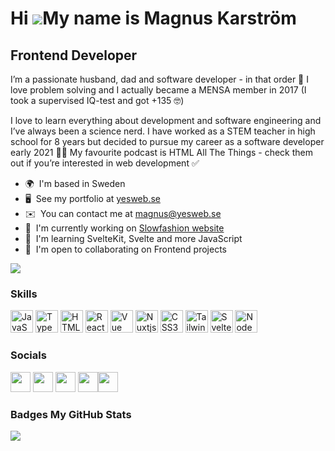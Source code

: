 Hi ![](https://user-images.githubusercontent.com/18350557/176309783-0785949b-9127-417c-8b55-ab5a4333674e.gif)My name is Magnus Karström
=======================================================================================================================================

Frontend Developer
------------------

I’m a passionate husband, dad and software developer - in that order 🌟 
I love problem solving and I actually became a MENSA member in 2017 
(I took a supervised IQ-test and got +135 🤓)

I love to learn everything about development and software engineering 
and I’ve always been a science nerd. 
I have worked as a STEM teacher in high school for 8 years but decided 
to pursue my career as a software developer early 2021 👨‍💻 
My favourite podcast is HTML All The Things - check them out if you’re interested in web development ✅

*   🌍  I'm based in Sweden
*   🖥️  See my portfolio at [yesweb.se](http://yesweb.se)
*   ✉️  You can contact me at [magnus@yesweb.se](mailto:magnus@yesweb.se)
*   🚀  I'm currently working on [Slowfashion website](http://sfab.vercel.app/)
*   🧠  I'm learning SvelteKit, Svelte and more JavaScript
*   🤝  I'm open to collaborating on Frontend projects

<a href="https://www.twitter.com/mrkarstrom" target="_blank" rel="noreferrer"><img src="https://img.shields.io/twitter/follow/mrkarstrom?logo=twitter&style=for-the-badge&color=0891b2&labelColor=1c1917"/></a>
### Skills 
<p align="left">
<a href="https://developer.mozilla.org/en-US/docs/Web/JavaScript" target="_blank" rel="noreferrer"><img src="https://raw.githubusercontent.com/danielcranney/readme-generator/main/public/icons/skills/javascript-colored.svg" width="36" height="36" alt="JavaScript" /></a>
<a href="https://www.typescriptlang.org/" target="_blank" rel="noreferrer"><img src="https://raw.githubusercontent.com/danielcranney/readme-generator/main/public/icons/skills/typescript-colored.svg" width="36" height="36" alt="TypeScript" /></a>
<a href="https://developer.mozilla.org/en-US/docs/Glossary/HTML5" target="_blank" rel="noreferrer"><img src="https://raw.githubusercontent.com/danielcranney/readme-generator/main/public/icons/skills/html5-colored.svg" width="36" height="36" alt="HTML5" /></a>
<a href="https://reactjs.org/" target="_blank" rel="noreferrer"><img src="https://raw.githubusercontent.com/danielcranney/readme-generator/main/public/icons/skills/react-colored.svg" width="36" height="36" alt="React" /></a>
<a href="https://vuejs.org/" target="_blank" rel="noreferrer"><img src="https://raw.githubusercontent.com/danielcranney/readme-generator/main/public/icons/skills/vuejs-colored.svg" width="36" height="36" alt="Vue" /></a>
<a href="https://nuxtjs.org/" target="_blank" rel="noreferrer"><img src="https://raw.githubusercontent.com/danielcranney/readme-generator/main/public/icons/skills/nuxtjs-colored.svg" width="36" height="36" alt="Nuxtjs" /></a>
<a href="https://www.w3.org/TR/CSS/#css" target="_blank" rel="noreferrer"><img src="https://raw.githubusercontent.com/danielcranney/readme-generator/main/public/icons/skills/css3-colored.svg" width="36" height="36" alt="CSS3" /></a>
<a href="https://tailwindcss.com/" target="_blank" rel="noreferrer"><img src="https://raw.githubusercontent.com/danielcranney/readme-generator/main/public/icons/skills/tailwindcss-colored.svg" width="36" height="36" alt="TailwindCSS" /></a>
<a href="https://svelte.dev/" target="_blank" rel="noreferrer"><img src="https://raw.githubusercontent.com/danielcranney/readme-generator/main/public/icons/skills/svelte-colored.svg" width="36" height="36" alt="Svelte" /></a>
<a href="https://nodejs.org/en/" target="_blank" rel="noreferrer"><img src="https://raw.githubusercontent.com/danielcranney/readme-generator/main/public/icons/skills/nodejs-colored.svg" width="36" height="36" alt="NodeJS" /></a></p> 

### Socials 
<p align="left">                         
<a href="https://discord.com/users/mrkarstrom" target="_blank" rel="noreferrer"><img src="https://raw.githubusercontent.com/danielcranney/readme-generator/main/public/icons/socials/discord.svg" width="32" height="32" /></a>                      
<a href="https://www.github.com/mrkarstrom" target="_blank" rel="noreferrer"><img src="https://raw.githubusercontent.com/danielcranney/readme-generator/main/public/icons/socials/github.svg" width="32" height="32" /></a>                       
<a href="https://www.linkedin.com/in/http://linkedin.com/in/maMagnus-karström-011054214" target="_blank" rel="noreferrer"><img src="https://raw.githubusercontent.com/danielcranney/readme-generator/main/public/icons/socials/linkedin.svg" width="32" height="32" /></a>
<a href="https://www.twitter.com/mrkarstrom" target="_blank" rel="noreferrer"><img src="https://raw.githubusercontent.com/danielcranney/readme-generator/main/public/icons/socials/twitter.svg" width="32" height="32" /></
<a href="https://www.youtube.com/c/mrkarstrom" target="_blank" rel="noreferrer"><img src="https://raw.githubusercontent.com/danielcranney/readme-generator/main/public/icons/socials/youtube.svg" width="32" height="32" /></a></p>

### Badges <b>My GitHub Stats</b>
<a href="http://www.github.com/mrkarstrom">
<img src="https://github-readme-streak-stats.herokuapp.com/?user=mrkarstrom&stroke=ffffff&background=1c1917&ring=0891b2&fire=0891b2&currStreakNum=ffffff&currStreakLabel=0891b2&sideNums=ffffff&sideLabels=ffffff&dates=ffffff&hide_border=true" /></a>
